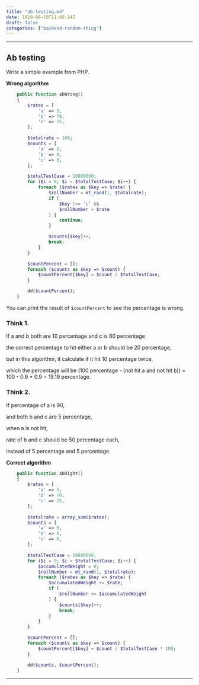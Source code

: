 ```yaml
---
title: "ab-testing.md"
date: 1919-08-10T11:45:14Z
draft: false
categories: ["backend-random-thing"]
---
```




---

## Ab testing

Write a simple example from PHP.

**Wrong algorithm**

```php
    public function abWrong()
    {
        $rates = [
            'a' => 5,
            'b' => 70,
            'c' => 25,
        ];

        $totalrate = 100;
        $counts = [
            'a' => 0,
            'b' => 0,
            'c' => 0,
        ];

        $totalTestCase = 10000000;
        for ($i = 0; $i < $totalTestCase; $i++) {
            foreach ($rates as $key => $rate) {
                $rollNumber = mt_rand(1, $totalrate);
                if (
                    $key !== 'c' &&
                    $rollNumber > $rate
                ) {
                    continue;
                }

                $counts[$key]++;
                break;
            }
        }

        $countPercent = [];
        foreach ($counts as $key => $count) {
            $countPercent[$key] = $count / $totalTestCase;
        }

        dd($countPercent);
    }
```

You can print the result of `$countPercent` to see the percentage is wrong.

### Think 1.

If a and b both are 10 percentage and c is 80 percentage

the correct percentage to hit either a or b should be 20 percentage,

but in this algorithm, it calculate if it hit 10 percentage twice,

which the percentage will be (100 percentage - (not hit a and not hit b)) = 100 - 0.9 * 0.9 = 19.19 percentage.

### Think 2.

If percentage of a is 90, 

and both b and c are 5 percentage,

when a is not hit,

rate of b and c should be 50 percentage each,

instead of 5 percentage and 5 percentage.


**Correct algorithm**

```php
    public function abRight()
    {
        $rates = [
            'a' => 5,
            'b' => 70,
            'c' => 25,
        ];

        $totalrate = array_sum($rates);
        $counts = [
            'a' => 0,
            'b' => 0,
            'c' => 0,
        ];

        $totalTestCase = 10000000;
        for ($i = 0; $i < $totalTestCase; $i++) {
            $accumulatedWeight = 0;
            $rollNumber = mt_rand(1, $totalrate);
            foreach ($rates as $key => $rate) {
                $accumulatedWeight += $rate;
                if (
                    $rollNumber <= $accumulatedWeight
                ) {
                    $counts[$key]++;
                    break;
                }
            }
        }

        $countPercent = [];
        foreach ($counts as $key => $count) {
            $countPercent[$key] = $count / $totalTestCase * 100;
        }

        dd($counts, $countPercent);
    }
```

---

